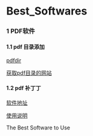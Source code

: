 # Best_Softwares


### 1 PDF软件

#### 1.1 pdf 目录添加

[pdfdir](https://github.com/chroming/pdfdir)

[获取pdf目录的网站](http://search.china-pub.com/)


#### 1.2 pdf 补丁丁
[软件地址](https://github.com/wmjordan/PDFPatcher)

[使用说明](https://post.smzdm.com/p/anx09ww3/)

The Best Software to Use
